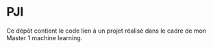 # PJI
Ce dépôt contient le code lien à un projet réalisé dans le cadre de mon Master 1 machine learning.

